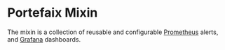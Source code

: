 # Portefaix Mixin

The mixin is a collection of reusable and configurable
[Prometheus](https://prometheus.io/) alerts, and [Grafana](https://grafana.com)
dashboards.
